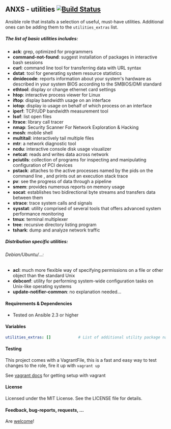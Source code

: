 ## ANXS - utilities [![Build Status](https://travis-ci.com/ANXS/utilities.png)](https://travis-ci.com/ANXS/utilities)

Ansible role that installs a selection of useful, must-have utilities. Additional ones can be adding them to the `utilities_extras` list.

##### The list of basic utilities includes:
- **ack**: grep, optimized for programmers
- **command-not-found**: suggest installation of packages in interactive bash sessions
- **curl**: command line tool for transferring data with URL syntax
- **dstat**: tool for generating system resource statistics
- **dmidecode**: reports information about your system's hardware as described in your system BIOS according to the SMBIOS/DMI standard
- **ethtool**: display or change ethernet card settings
- **htop**: interactive process viewer for Linux
- **iftop**: display bandwidth usage on an interface
- **iotop**: display io usage on behalf of which process on an interface
- **iperf**: TCP/UDP bandwidth measurement tool
- **lsof**: list open files
- **ltrace**: library call tracer
- **nmap**: Security Scanner For Network Exploration & Hacking
- **mosh**: mobile shell
- **multitail**: interactively tail multiple files
- **mtr**: a network diagnostic tool
- **ncdu**: interactive console disk usage visualizer
- **netcat**: reads and writes data across network
- **pciutils**: collection of programs for inspecting and manipulating configuration of PCI devices
- **pstack**: attaches to the active processes named by the pids on the command line , and prints out an execution stack trace
- **pv**: see the progress of data through a pipeline
- **smem**: provides numerous reports on memory usage
- **socat**: establishes two bidirectional byte streams and transfers data between them
- **strace**: trace system calls and signals
- **sysstat**: utility comprised of several tools that offers advanced system performance monitoring
- **tmux**: terminal multiplexer
- **tree**: recursive directory listing program
- **tshark**: dump and analyze network traffic

##### Distribution specific utilities:

###### Debian/Ubuntu/...:
- **acl**: much more flexible way of specifying permissions on a file or other object than the standard Unix
- **debconf**: utility for performing system-wide configuration tasks on Unix-like operating systems
- **update-notifier-common**: no explanation needed...

#### Requirements & Dependencies
- Tested on Ansible 2.3 or higher


#### Variables

```yaml
utilities_extras: []            # List of additional utility package names to be installed
```


#### Testing
This project comes with a VagrantFile, this is a fast and easy way to test changes to the role, fire it up with `vagrant up`

See [vagrant docs](https://docs.vagrantup.com/v2/) for getting setup with vagrant


#### License

Licensed under the MIT License. See the LICENSE file for details.


#### Feedback, bug-reports, requests, ...

Are [welcome](https://github.com/ANXS/utilities/issues)!
